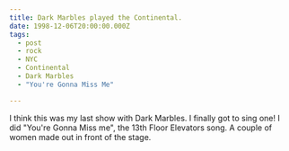 ```yaml
---
title: Dark Marbles played the Continental.
date: 1998-12-06T20:00:00.000Z
tags:
  - post 
  - rock
  - NYC
  - Continental
  - Dark Marbles
  - "You're Gonna Miss Me"

---
```


I think this was my last show with Dark Marbles. I finally got to sing one! I did "You're Gonna Miss me", the 13th Floor Elevators song. A couple of women made out in front of the stage.